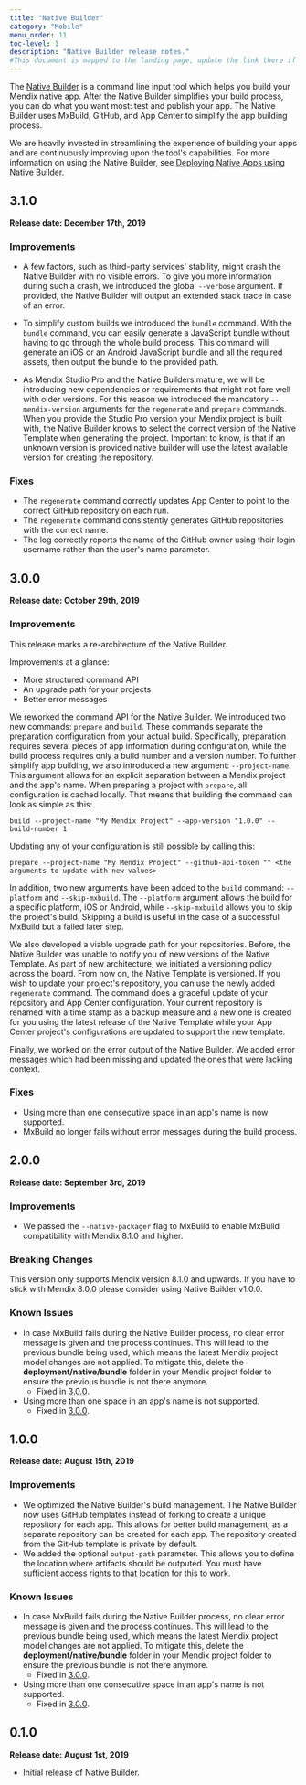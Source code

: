 ```yaml
---
title: "Native Builder"
category: "Mobile"
menu_order: 11
toc-level: 1
description: "Native Builder release notes."
#This document is mapped to the landing page, update the link there if renaming or moving the doc file.
---
```


The [Native Builder](/refguide/native-builder) is a command line input tool which helps you build your Mendix native app. After the Native Builder simplifies your build process, you can do what you want most: test and publish your app. The Native Builder uses MxBuild, GitHub, and App Center to simplify the app building process. 

We are heavily invested in streamlining the experience of building your apps and are continuously improving upon the tool's capabilities. For more information on using the Native Builder, see [Deploying Native Apps using Native Builder](/howto/mobile/deploying-native-app).

## 3.1.0

**Release date: December 17th, 2019**

### Improvements

* A few factors, such as third-party services' stability, might crash the Native Builder with no visible errors. To give you more information during such a crash, we introduced the global `--verbose` argument. If provided, the Native Builder will output an extended stack trace in case of an error.

* To simplify custom builds we introduced the `bundle` command. With the `bundle` command, you can easily generate a JavaScript bundle without having to go through the whole build process. This command will generate an iOS or an Android JavaScript bundle and all the required assets, then output the bundle to the provided path.

* As Mendix Studio Pro and the Native Builders mature, we will be introducing new dependencies or requirements that might not fare well with older versions. For this reason we introduced the mandatory `--mendix-version` arguments for the `regenerate` and `prepare` commands. When you provide the Studio Pro version your Mendix project is built with, the Native Builder knows to select the correct version of the Native Template when generating the project. Important to know, is that if an unknown version is provided native builder will use the latest available version for creating the repository. 


### Fixes

* The `regenerate` command correctly updates App Center to point to the correct GitHub repository on each run.
* The `regenerate` command consistently generates GitHub repositories with the correct name.
* The log correctly reports the name of the GitHub owner using their login username rather than the user's name parameter.

## 3.0.0

**Release date: October 29th, 2019**

### Improvements

This release marks a re-architecture of the Native Builder.

Improvements at a glance:

* More structured command API
* An upgrade path for your projects
* Better error messages

We reworked the command API for the Native Builder. We introduced two new commands: `prepare` and `build`. These commands separate the preparation configuration from your actual build. Specifically, preparation requires several pieces of app information during configuration, while the build process requires only a build number and a version number. To further simplify app building, we also introduced a new argument: `--project-name`. This argument allows for an explicit separation between a Mendix project and the app's name. When preparing a project with `prepare`, all configuration is cached locally. That means that building the command can look as simple as this: 

`build --project-name "My Mendix Project" --app-version "1.0.0" --build-number 1`

Updating any of your configuration is still possible by calling this: 

`prepare --project-name "My Mendix Project" --github-api-token "" <the arguments to update with new values>`

In addition, two new arguments have been added to the `build` command: `--platform` and `--skip-mxbuild`. The `--platform` argument allows the build for a specific platform, iOS or Android, while `--skip-mxbuild` allows you to skip the project's build. Skipping a build is useful in  the case of a successful MxBuild but a failed later step.

We also developed a viable upgrade path for your repositories. Before, the Native Builder was unable to notify you of new versions of the Native Template. As part of new architecture, we initiated a versioning policy across the board. From now on, the Native Template is versioned. If you wish to update your project's repository, you can use the newly added `regenerate` command. The command does a graceful update of your repository and App Center configuration. Your current repository is renamed with a time stamp as a backup measure and a new one is created for you using the latest release of the Native Template while your App Center project's configurations are updated to support the new template.

Finally, we worked on the error output of the Native Builder. We added error messages which had been missing and updated the ones that were lacking context.

### Fixes

* <a name="nalm-217"></a>Using more than one consecutive space in an app's name is now supported.
* <a name="nalm-215"></a>MxBuild no longer fails without error messages during the build process.

## 2.0.0

**Release date: September 3rd, 2019**

### Improvements

* We passed the `--native-packager` flag to MxBuild to enable MxBuild compatibility with Mendix 8.1.0 and higher.

### Breaking Changes

This version only supports Mendix version 8.1.0 and upwards. If you have to stick with Mendix 8.0.0 please consider using Native Builder  v1.0.0.

### Known Issues

* In case MxBuild fails during the Native Builder process, no clear error message is given and the process continues. This will lead to the previous bundle being used, which means the latest Mendix project model changes are not applied. To mitigate this, delete the **deployment/native/bundle** folder in your Mendix project folder to ensure the previous bundle is not there anymore.
	* Fixed in [3.0.0](#nalm-215).
* Using more than one space in an app's name is not supported.
	* Fixed in [3.0.0](#nalm-217).

## 1.0.0

**Release date: August 15th, 2019**

### Improvements

* We optimized the Native Builder's build management. The Native Builder now uses GitHub templates instead of forking to create a unique repository for each app. This allows for better build management, as a separate repository can be created for each app. The repository created from the GitHub template is private by default.
* We added the optional `output-path` parameter. This allows you to define the location where artifacts should be outputed. You must have sufficient access rights to that location for this to work.

### Known Issues

* In case MxBuild fails during the Native Builder process, no clear error message is given and the process continues. This will lead to the previous bundle being used, which means the latest Mendix project model changes are not applied. To mitigate this, delete the **deployment/native/bundle** folder in your Mendix project folder to ensure the previous bundle is not there anymore.
	* Fixed in [3.0.0](#nalm-215).
* Using more than one consecutive space in an app's name is not supported.
	* Fixed in [3.0.0](#nalm-217).

## 0.1.0

**Release date: August 1st, 2019**

* Initial release of Native Builder.
